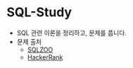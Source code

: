 # SQL-Study
+ SQL 관련 이론을 정리하고, 문제를 풉니다.
+ 문제 출처
  + [SQLZOO](https://sqlzoo.net/wiki/SQL_Tutorial)
  + [HackerRank](https://www.hackerrank.com/domains/sql)
